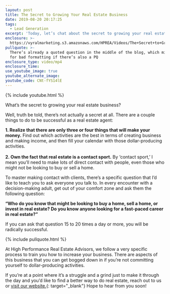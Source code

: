 ```yaml
---
layout: post
title: The Secret to Growing Your Real Estate Business
date: 2019-08-20 20:17:25
tags:
  - Lead Generation
excerpt: 'Today, let’s chat about the secret to growing your real estate business.'
enclosure: >-
  https://vyralmarketing.s3.amazonaws.com/HPREA/Videos/The+Secret+to+Growing+Your+Real+Estate+Business+-+Charlotte+Real+Estate+Agent.mp4
pullquote: >-
  There’s already a quoted question in the middle of the blog, which might make
  for bad formatting if there’s also a PQ
enclosure_type: video/mp4
enclosure_time:
use_youtube_image: true
youtube_alternate_image:
youtube_code: CNt-fYS14lE
---
```


{% include youtube.html %}

What’s the secret to growing your real estate business?

Well, truth be told, there’s not actually a secret at all. There are a couple things to do to be successful as a real estate agent:

**1\. Realize that there are only three or four things that will make your money.** Find out which activities are the best in terms of creating business and making income, and then fill your calendar with those dollar-producing activities.<br><br>**2\. Own the fact that real estate is a contact sport.** By ‘contact sport,’ I mean you’ll need to make lots of direct contact with people, even those who might not be looking to buy or sell a home.&nbsp;

To master making contact with clients, there’s a specific question that I’d like to teach you to ask everyone you talk to. In every encounter with a decision-making adult, get out of your comfort zone and ask them the following question:&nbsp;

**“Who do you know that might be looking to buy a home, sell a home, or invest in real estate? Do you know anyone looking for a fast-paced career in real estate?”&nbsp;**

If you can ask that question 15 to 20 times a day or more, you will be radically successful.&nbsp;

{% include pullquote.html %}

At High Performance Real Estate Advisors, we follow a very specific process to train you how to increase your business. There are aspects of this business that you can get bogged down in if you’re not committing yourself to dollar-producing activities.

If you’re at a point where it’s a struggle and a grind just to make it through the day and you’d like to find a better way to do real estate, reach out to us or [visit our website.](https://bebettercharlotte.com){: target="_blank"} Hope to hear from you soon\!<br>&nbsp;

&nbsp;